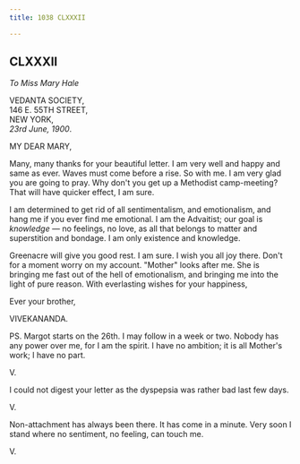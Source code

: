 ```yaml
---
title: 1038 CLXXXII

---
```

  

  


## CLXXXII

*To Miss Mary Hale*

VEDANTA SOCIETY,  
146 E. 55TH STREET,  
NEW YORK,  
*23rd June, 1900*.

MY DEAR MARY,

Many, many thanks for your beautiful letter. I am very well and happy
and same as ever. Waves must come before a rise. So with me. I am very
glad you are going to pray. Why don't you get up a Methodist
camp-meeting? That will have quicker effect, I am sure.

I am determined to get rid of all sentimentalism, and emotionalism, and
hang me if you ever find me emotional. I am the Advaitist; our goal is
*knowledge* — no feelings, no love, as all that belongs to matter and
superstition and bondage. I am only existence and knowledge.

Greenacre will give you good rest. I am sure. I wish you all joy there.
Don't for a moment worry on my account. "Mother" looks after me. She is
bringing me fast out of the hell of emotionalism, and bringing me into
the light of pure reason. With everlasting wishes for your happiness,

Ever your brother,

VIVEKANANDA.

PS. Margot starts on the 26th. I may follow in a week or two. Nobody has
any power over me, for I am the spirit. I have no ambition; it is all
Mother's work; I have no part.

V.

I could not digest your letter as the dyspepsia was rather bad last few
days.

V.

Non-attachment has always been there. It has come in a minute. Very soon
I stand where no sentiment, no feeling, can touch me.

V.